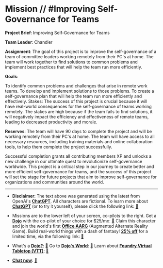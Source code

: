 # Mission // #Improving Self-Governance for Teams

**Project Brief**: Improving Self-Governance for Teams

**Team Leader**: Chandler

**Assignment**:
The goal of this project is to improve the self-governance of a team of committee leaders working remotely from their PC's at home. The team will work together to find solutions to common problems and implement best practices that will help the team run more efficiently.

**Goals**:

To identify common problems and challenges that arise in remote work teams.
To develop and implement solutions to those problems.
To create a self-governance plan that will help the team run more efficiently and effectively.
Stakes:
The success of this project is crucial because it will have real-world consequences for the self-governance of teams working remotely. The stakes are high because if the team fails to find solutions, it will negatively impact the efficiency and effectiveness of remote teams, leading to decreased productivity and morale.

**Reserves**:
The team will have 90 days to complete the project and will be working remotely from their PC's at home. The team will have access to all necessary resources, including training materials and online collaboration tools, to help them complete the project successfully.

Successful completion grants all contributing members XP and unlocks a new challenge in our ultimate quest to revolutionize self-governance worldwide. This project is a critical step in our journey to create better and more efficient self-governance for teams, and the success of this project will set the stage for future projects that aim to improve self-governance for organizations and communities around the world.

---

* **Disclaimer**: The text above was generated using the latest from OpenAI's [**ChatGPT**](https://openai.com/blog/chatgpt/).  All characters are fictional.  To learn more about [**ChatGPT**](https://openai.com/blog/chatgpt/) (or to try it yourself), please click the following link: [:closed_book:](https://openai.com/blog/chatgpt/)

* Missions are to the lower left of your screen, co-pilots to the right. Get a [**Dojo**](https://workmates.live/marketplace) with the co-pilot of your choice for $25/mo: [:green_book:](https://workmates.live/marketplace)  Claim this character and join the world's first [**Office AARG**](https://dojos.world) (Augmented Alternate Reality Game). Build real-world things with a dash of fantasy! [**25% off**](https://blog.workmates.live/deal-on-a-dojo) for a limited time, via the following link: [:green_book:](https://blog.workmates.live/deal-on-a-dojo) 

* What's a [**Dojo?**](https://workdojos.com): [:blue_book:](https://workdojos.com)  Go to [**Dojo's World**](https://dojos.world): [:blue_book:](https://dojos.world)  Learn about [**Foundry Virtual Tabletop (VTT)**](https://foundryvtt.com): [:closed_book:](https://foundryvtt.com/)

* [**Chat now**](https://chat.workmates.live/channel/support): [:ledger:](https://chat.workmates.live/channel/support)